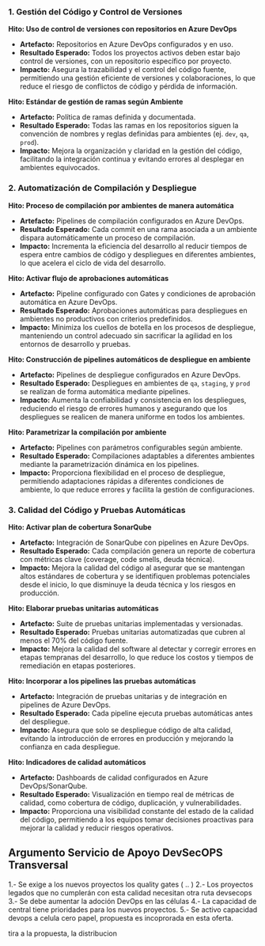 
### **1. Gestión del Código y Control de Versiones**

**Hito: Uso de control de versiones con repositorios en Azure DevOps**
- **Artefacto:** Repositorios en Azure DevOps configurados y en uso.
- **Resultado Esperado:** Todos los proyectos activos deben estar bajo control de versiones, con un repositorio específico por proyecto.
- **Impacto:** Asegura la trazabilidad y el control del código fuente, permitiendo una gestión eficiente de versiones y colaboraciones, lo que reduce el riesgo de conflictos de código y pérdida de información.

**Hito: Estándar de gestión de ramas según Ambiente**
- **Artefacto:** Política de ramas definida y documentada.
- **Resultado Esperado:** Todas las ramas en los repositorios siguen la convención de nombres y reglas definidas para ambientes (ej. `dev`, `qa`, `prod`).
- **Impacto:** Mejora la organización y claridad en la gestión del código, facilitando la integración continua y evitando errores al desplegar en ambientes equivocados.

### **2. Automatización de Compilación y Despliegue**

**Hito: Proceso de compilación por ambientes de manera automática**
- **Artefacto:** Pipelines de compilación configurados en Azure DevOps.
- **Resultado Esperado:** Cada commit en una rama asociada a un ambiente dispara automáticamente un proceso de compilación.
- **Impacto:** Incrementa la eficiencia del desarrollo al reducir tiempos de espera entre cambios de código y despliegues en diferentes ambientes, lo que acelera el ciclo de vida del desarrollo.

**Hito: Activar flujo de aprobaciones automáticas**
- **Artefacto:** Pipeline configurado con Gates y condiciones de aprobación automática en Azure DevOps.
- **Resultado Esperado:** Aprobaciones automáticas para despliegues en ambientes no productivos con criterios predefinidos.
- **Impacto:** Minimiza los cuellos de botella en los procesos de despliegue, manteniendo un control adecuado sin sacrificar la agilidad en los entornos de desarrollo y pruebas.

**Hito: Construcción de pipelines automáticos de despliegue en ambiente**
- **Artefacto:** Pipelines de despliegue configurados en Azure DevOps.
- **Resultado Esperado:** Despliegues en ambientes de `qa`, `staging`, y `prod` se realizan de forma automática mediante pipelines.
- **Impacto:** Aumenta la confiabilidad y consistencia en los despliegues, reduciendo el riesgo de errores humanos y asegurando que los despliegues se realicen de manera uniforme en todos los ambientes.

**Hito: Parametrizar la compilación por ambiente**
- **Artefacto:** Pipelines con parámetros configurables según ambiente.
- **Resultado Esperado:** Compilaciones adaptables a diferentes ambientes mediante la parametrización dinámica en los pipelines.
- **Impacto:** Proporciona flexibilidad en el proceso de despliegue, permitiendo adaptaciones rápidas a diferentes condiciones de ambiente, lo que reduce errores y facilita la gestión de configuraciones.

### **3. Calidad del Código y Pruebas Automáticas**

**Hito: Activar plan de cobertura SonarQube**
- **Artefacto:** Integración de SonarQube con pipelines en Azure DevOps.
- **Resultado Esperado:** Cada compilación genera un reporte de cobertura con métricas clave (coverage, code smells, deuda técnica).
- **Impacto:** Mejora la calidad del código al asegurar que se mantengan altos estándares de cobertura y se identifiquen problemas potenciales desde el inicio, lo que disminuye la deuda técnica y los riesgos en producción.

**Hito: Elaborar pruebas unitarias automáticas**
- **Artefacto:** Suite de pruebas unitarias implementadas y versionadas.
- **Resultado Esperado:** Pruebas unitarias automatizadas que cubren al menos el 70% del código fuente.
- **Impacto:** Mejora la calidad del software al detectar y corregir errores en etapas tempranas del desarrollo, lo que reduce los costos y tiempos de remediación en etapas posteriores.

**Hito: Incorporar a los pipelines las pruebas automáticas**
- **Artefacto:** Integración de pruebas unitarias y de integración en pipelines de Azure DevOps.
- **Resultado Esperado:** Cada pipeline ejecuta pruebas automáticas antes del despliegue.
- **Impacto:** Asegura que solo se despliegue código de alta calidad, evitando la introducción de errores en producción y mejorando la confianza en cada despliegue.

**Hito: Indicadores de calidad automáticos**
- **Artefacto:** Dashboards de calidad configurados en Azure DevOps/SonarQube.
- **Resultado Esperado:** Visualización en tiempo real de métricas de calidad, como cobertura de código, duplicación, y vulnerabilidades.
- **Impacto:** Proporciona una visibilidad constante del estado de la calidad del código, permitiendo a los equipos tomar decisiones proactivas para mejorar la calidad y reducir riesgos operativos.


## Argumento Servicio de Apoyo DevSecOPS Transversal
1.- Se exige a los nuevos proyectos los quality gates ( .. )
2.- Los proyectos legados que no cumplerán con esta calidad necesitan otra ruta devsecops
3.- Se debe aumentar la adoción DevOps en las células
4.- La capacidad de central tiene prioridades para los nuevos proyectos.
5.- Se activo capacidad devops a celula cero papel, propuesta es incoprorada en esta oferta.






tira a la propuesta, la distribucion 